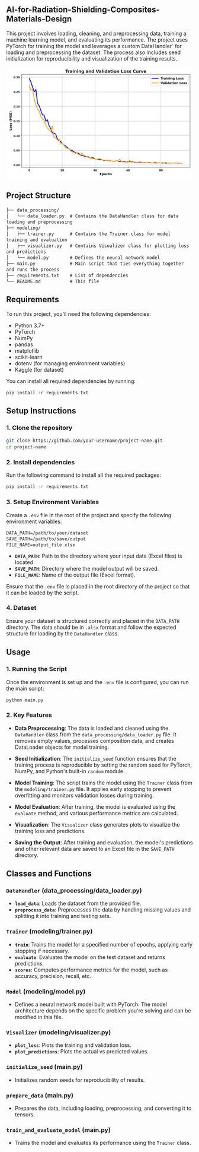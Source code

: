 ## AI-for-Radiation-Shielding-Composites-Materials-Design

This project involves loading, cleaning, and preprocessing data, training a machine learning model, and evaluating its performance. The project uses PyTorch for training the model and leverages a custom DataHandler` for loading and preprocessing the dataset. The process also includes seed initialization for reproducibility and visualization of the training results.

![Alt text](result_plots/bestnn_loss_curve_excluding_first.png)


## Project Structure

```
├── data_processing/
│   └── data_loader.py  # Contains the DataHandler class for data loading and preprocessing
├── modeling/
│   ├── trainer.py      # Contains the Trainer class for model training and evaluation
│   ├── visualizer.py   # Contains Visualizer class for plotting loss and predictions
│   └── model.py        # Defines the neural network model
├── main.py             # Main script that ties everything together and runs the process
├── requirements.txt    # List of dependencies
└── README.md           # This file
```

## Requirements

To run this project, you'll need the following dependencies:

- Python 3.7+
- PyTorch
- NumPy
- pandas
- matplotlib
- scikit-learn
- dotenv (for managing environment variables)
- Kaggle (for dataset)

You can install all required dependencies by running:

```
pip install -r requirements.txt
```

## Setup Instructions

### 1. Clone the repository

```bash
git clone https://github.com/your-username/project-name.git
cd project-name
```

### 2. Install dependencies

Run the following command to install all the required packages:

```bash
pip install -r requirements.txt
```

### 3. Setup Environment Variables

Create a `.env` file in the root of the project and specify the following environment variables:

```env
DATA_PATH=/path/to/your/dataset
SAVE_PATH=/path/to/save/output
FILE_NAME=output_file.xlsx
```

- **`DATA_PATH`**: Path to the directory where your input data (Excel files) is located.
- **`SAVE_PATH`**: Directory where the model output will be saved.
- **`FILE_NAME`**: Name of the output file (Excel format).

Ensure that the `.env` file is placed in the root directory of the project so that it can be loaded by the script.

### 4. Dataset

Ensure your dataset is structured correctly and placed in the `DATA_PATH` directory. The data should be in `.xlsx` format and follow the expected structure for loading by the `DataHandler` class.

## Usage

### 1. Running the Script

Once the environment is set up and the `.env` file is configured, you can run the main script:

```bash
python main.py
```

### 2. Key Features

- **Data Preprocessing**: The data is loaded and cleaned using the `DataHandler` class from the `data_processing/data_loader.py` file. It removes empty values, processes composition data, and creates DataLoader objects for model training.
  
- **Seed Initialization**: The `initialize_seed` function ensures that the training process is reproducible by setting the random seed for PyTorch, NumPy, and Python's built-in `random` module.

- **Model Training**: The script trains the model using the `Trainer` class from the `modeling/trainer.py` file. It applies early stopping to prevent overfitting and monitors validation losses during training.

- **Model Evaluation**: After training, the model is evaluated using the `evaluate` method, and various performance metrics are calculated.

- **Visualization**: The `Visualizer` class generates plots to visualize the training loss and predictions.

- **Saving the Output**: After training and evaluation, the model's predictions and other relevant data are saved to an Excel file in the `SAVE_PATH` directory.
## Classes and Functions

### `DataHandler` (data_processing/data_loader.py)

- **`load_data`**: Loads the dataset from the provided file.
- **`preprocess_data`**: Preprocesses the data by handling missing values and splitting it into training and testing sets.

### `Trainer` (modeling/trainer.py)

- **`train`**: Trains the model for a specified number of epochs, applying early stopping if necessary.
- **`evaluate`**: Evaluates the model on the test dataset and returns predictions.
- **`scores`**: Computes performance metrics for the model, such as accuracy, precision, recall, etc.

### `Model` (modeling/model.py)

- Defines a neural network model built with PyTorch. The model architecture depends on the specific problem you're solving and can be modified in this file.

### `Visualizer` (modeling/visualizer.py)

- **`plot_loss`**: Plots the training and validation loss.
- **`plot_predictions`**: Plots the actual vs predicted values.

### `initialize_seed` (main.py)

- Initializes random seeds for reproducibility of results.

### `prepare_data` (main.py)

- Prepares the data, including loading, preprocessing, and converting it to tensors.

### `train_and_evaluate_model` (main.py)

- Trains the model and evaluates its performance using the `Trainer` class.

